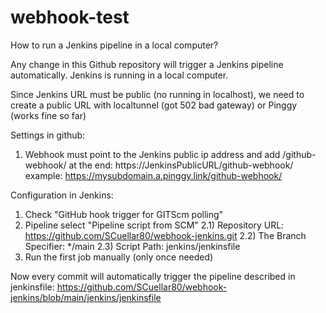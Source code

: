 # webhook-test
How to run a Jenkins pipeline in a local computer?

Any change in this Github repository will trigger a Jenkins pipeline automatically. Jenkins is running in a local computer.

Since Jenkins URL must be public (no running in localhost), we need to create a public URL with localtunnel (got 502 bad gateway) or Pinggy (works fine so far)

Settings in github: 
1)  Webhook must point to the Jenkins public ip address and add /github-webhook/ at the end: 
  https://JenkinsPublicURL/github-webhook/ 
  example: https://mysubdomain.a.pinggy.link/github-webhook/

Configuration in Jenkins:
1) Check "GitHub hook trigger for GITScm polling"
2) Pipeline select "Pipeline script from SCM"
2.1) Repository URL: https://github.com/SCuellar80/webhook-jenkins.git
2.2) The Branch Specifier: */main
2.3) Script Path: jenkins/jenkinsfile
3) Run the first job manually (only once needed)

Now every commit will automatically trigger the pipeline described in jenkinsfile:
https://github.com/SCuellar80/webhook-jenkins/blob/main/jenkins/jenkinsfile
